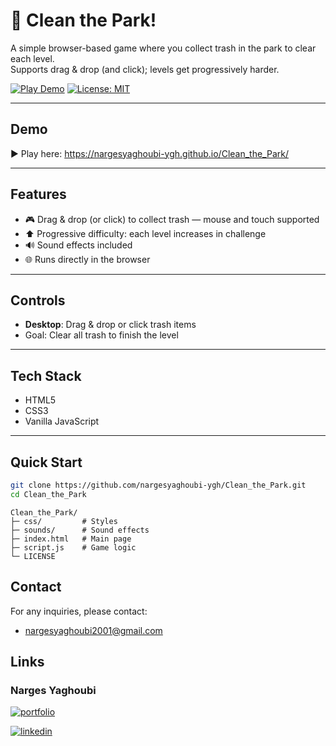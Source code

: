 # 🧹 Clean the Park!

A simple browser-based game where you collect trash in the park to clear each level.  
Supports drag & drop (and click); levels get progressively harder.

[![Play Demo](https://img.shields.io/badge/demo-Play-blue)](https://nargesyaghoubi-ygh.github.io/Clean_the_Park/) [![License: MIT](https://img.shields.io/badge/License-MIT-green.svg)](./LICENSE)

---

## Demo
▶️ Play here: https://nargesyaghoubi-ygh.github.io/Clean_the_Park/

---

## Features
- 🎮 Drag & drop (or click) to collect trash — mouse and touch supported
- ⬆️ Progressive difficulty: each level increases in challenge
- 🔊 Sound effects included
- 🌐 Runs directly in the browser

---

## Controls
- **Desktop**: Drag & drop or click trash items   
- Goal: Clear all trash to finish the level

---

## Tech Stack
- HTML5
- CSS3
- Vanilla JavaScript

---

## Quick Start
```bash
git clone https://github.com/nargesyaghoubi-ygh/Clean_the_Park.git
cd Clean_the_Park
```

```
Clean_the_Park/
├─ css/         # Styles
├─ sounds/      # Sound effects
├─ index.html   # Main page
├─ script.js    # Game logic
└─ LICENSE
```
## Contact
For any inquiries, please contact:
- nargesyaghoubi2001@gmail.com

## Links

### Narges Yaghoubi
[![portfolio](https://img.shields.io/badge/my_portfolio-000?style=for-the-badge&logo=ko-fi&logoColor=white)](https://nargesyaghoubi-ygh.github.io/My-portfolio/)

[![linkedin](https://img.shields.io/badge/linkedin-0A66C2?style=for-the-badge&logo=linkedin&logoColor=white)](https://www.linkedin.com/in/narges-yaghoubi-656a28243/)
